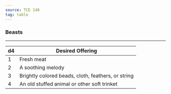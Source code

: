 ```yaml
---
source: TCE 148
tag: table
---
```


### Beasts
---
|d4|Desired Offering|
|----|------------|
|1|Fresh meat|
|2|A soothing melody|
|3|Brightly colored beads, cloth, feathers, or string|
|4|An old stuffed animal or other soft trinket|
